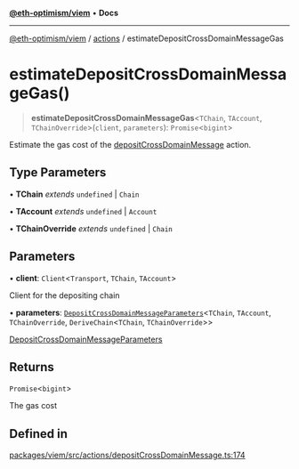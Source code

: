 [**@eth-optimism/viem**](../../README.md) • **Docs**

***

[@eth-optimism/viem](../../README.md) / [actions](../README.md) / estimateDepositCrossDomainMessageGas

# estimateDepositCrossDomainMessageGas()

> **estimateDepositCrossDomainMessageGas**\<`TChain`, `TAccount`, `TChainOverride`\>(`client`, `parameters`): `Promise`\<`bigint`\>

Estimate the gas cost of the [depositCrossDomainMessage](depositCrossDomainMessage.md) action.

## Type Parameters

• **TChain** *extends* `undefined` \| `Chain`

• **TAccount** *extends* `undefined` \| `Account`

• **TChainOverride** *extends* `undefined` \| `Chain`

## Parameters

• **client**: `Client`\<`Transport`, `TChain`, `TAccount`\>

Client for the depositing chain

• **parameters**: [`DepositCrossDomainMessageParameters`](../type-aliases/DepositCrossDomainMessageParameters.md)\<`TChain`, `TAccount`, `TChainOverride`, `DeriveChain`\<`TChain`, `TChainOverride`\>\>

[DepositCrossDomainMessageParameters](../type-aliases/DepositCrossDomainMessageParameters.md)

## Returns

`Promise`\<`bigint`\>

The gas cost

## Defined in

[packages/viem/src/actions/depositCrossDomainMessage.ts:174](https://github.com/ethereum-optimism/ecosystem/blob/8c0ceae82d8e909c0d00b4601d7c7276090774cc/packages/viem/src/actions/depositCrossDomainMessage.ts#L174)
